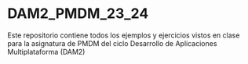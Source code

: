 # DAM2_PMDM_23_24
Este repositorio contiene todos los ejemplos y ejercicios vistos en clase para la asignatura de PMDM del ciclo Desarrollo de Aplicaciones Multiplataforma (DAM2)
 
